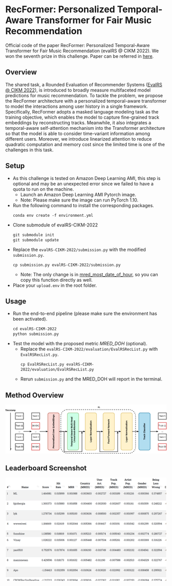 # RecFormer: Personalized Temporal-Aware Transformer for Fair Music Recommendation
Official code of the paper RecFormer: Personalized Temporal-Aware Transformer for Fair Music Recommendation (evalRS @ CIKM 2022). 
We won the seventh prize in this challenge.
Paper can be referred in [here](https://ceur-ws.org/Vol-3318/short9.pdf).

## Overview
The shared task, a Rounded Evaluation of Recommender Systems ([EvalRS @ CIKM 2022](https://github.com/RecList/evalRS-CIKM-2022)), is introduced to broadly measure multifaceted model predictions for music recommendation.
To tackle the problem, we propose the RecFormer architecture with a personalized temporal-aware transformer to model the interactions among user history in a single framework.
Specifically, RecFormer adopts a masked language modeling task as the training objective, which enables the model to capture fine-grained track embeddings by reconstructing tracks.
Meanwhile, it also integrates a temporal-aware self-attention mechanism into the Transformer architecture so that the model is able to consider time-variant information among different users.
Moreover, we introduce linearized attention to reduce quadratic computation and memory cost since the limited time is one of the challenges in this task.
## Setup
- As this challenge is tested on Amazon Deep Learning AMI, this step is optional and may be an unexpected error since we failed to have a quota to run on the machine.
    - Launch an Amazon Deep Learning AMI Pytorch image.
    - Note: Please make sure the image can run PyTorch 1.10.
- Run the following command to install the corresponding packages.
    ```=script
    conda env create -f environment.yml
    ```
- Clone submodule of evalRS-CIKM-2022
    ```=script
    git submodule init 
    git submodule update
    ```
- Replace the `evalRS-CIKM-2022/submission.py` with the modified `submission.py`.
    ```=script
    cp submission.py evalRS-CIKM-2022/submission.py
    ```
    - Note: The only change is in [mred_most_date_of_hour](https://github.com/wywyWang/RecFormer/blob/main/EvalRSRecList.py#:~:text=%40rec_test(%27MRED_MOST_DOH%27)), so you can copy this function directly as well.
- Place your `upload.env` in the root folder.

## Usage
- Run the end-to-end pipeline (please make sure the environment has been activated).
    ```=script
    cd evalRS-CIKM-2022
    python submission.py
    ```
- Test the model with the proposed metric *MRED_DOH* (optional).
    - Replace the `evalRS-CIKM-2022/evaluation/EvalRSRecList.py` with `EvalRSRecList.py`.
        ```
        cp EvalRSRecList.py evalRS-CIKM-2022/evaluation/EvalRSRecList.py
        ```
    - Rerun `submission.py` and the MRED_DOH will report in the terminal.

## Method Overview
<div align="left">
<img src="method.png"/>
</div>

## Leaderboard Screenshot
<div align="left">
<img src="leaderboard.png"/>
</div>
